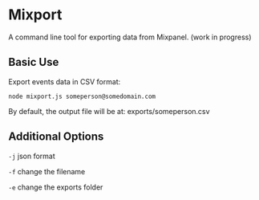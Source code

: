 # Mixport

A command line tool for exporting data from Mixpanel. (work in progress)

## Basic Use

Export events data in CSV format:

`node mixport.js someperson@somedomain.com`

By default, the output file will be at: exports/someperson.csv

## Additional Options

`-j` json format

`-f` change the filename

`-e` change the exports folder





